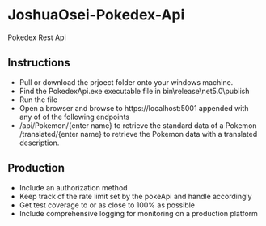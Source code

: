 # JoshuaOsei-Pokedex-Api
Pokedex Rest Api

## Instructions
- Pull or download the prjoect folder onto your windows machine.
- Find the PokedexApi.exe executable file in bin\release\net5.0\publish
- Run the file
- Open a browser and browse to https://localhost:5001 appended with any of of the following endpoints
- /api/Pokemon/{enter name} to retrieve the standard data of a Pokemon
/translated/{enter name} to retrieve the Pokemon data with a translated description.

## Production

- Include an authorization method
- Keep track of the rate limit set by the pokeApi and handle accordingly
- Get test coverage to or as close to 100% as possible
- Include comprehensive logging for monitoring on a production platform
